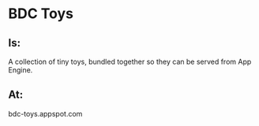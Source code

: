 BDC Toys
========

Is:
---
A collection of tiny toys, bundled together so they can be served from App Engine.

At:
---
bdc-toys.appspot.com

